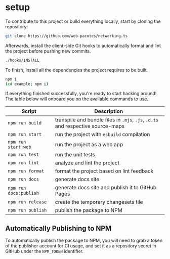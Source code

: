 # setup

To contribute to this project or build everything locally, start by cloning the repository:

```bash
git clone https://github.com/web-pacotes/networking.ts
```

Afterwards, install the client-side Git hooks to automatically format and lint the project before pushing new commits.

```bash
./hooks/INSTALL
```

To finish, install all the dependencies the project requires to be built.

```bash
npm i
(cd example; npm i)
```

If everything finished successfully, you're ready to start hacking around! The table below will onboard you on the available commands to use.

| Script                 | Description                                                                     |
| ---------------------- | ------------------------------------------------------------------------------- |
| `npm run build`        | transpile and bundle files in `.mjs`, `.js`, `.d.ts` and respective source-maps |
| `npm run start`        | run the project with `esbuild` compilation                                      |
| `npm run start:web`    | run the project as a web app                                                    |
| `npm run test`         | run the unit tests                                                              |
| `npm run lint`         | analyze and lint the project                                                    |
| `npm run format`       | format the project based on lint feedback                                       |
| `npm run docs`         | generate docs site                                                              |
| `npm run docs:publish` | generate docs site and publish it to GitHub Pages                               |
| `npm run release`      | create the temporary changesets file                                            |
| `npm run publish`      | publish the package to NPM                                                      |

## Automatically Publishing to NPM

To automatically publish the package to NPM, you will need to grab a token of the publisher account for CI usage, and set it as a repository secret in GitHub under the `NPM_TOKEN` identifier.
